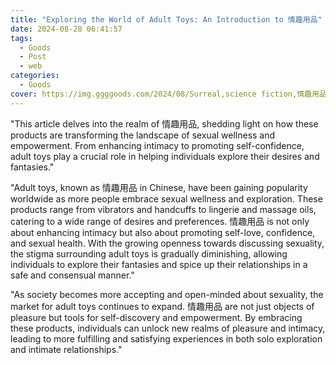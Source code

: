 ```yaml
---
title: "Exploring the World of Adult Toys: An Introduction to 情趣用品"
date: 2024-08-28 06:41:57
tags:
  - Goods
  - Post
  - web
categories:
  - Goods
cover: https://img.ggggoods.com/2024/08/Surreal,science fiction,情趣用品,sex toys,technology,tech,diagrams,renderings,colors_20240830_00001_.png
---
```


"This article delves into the realm of 情趣用品, shedding light on how these products are transforming the landscape of sexual wellness and empowerment. From enhancing intimacy to promoting self-confidence, adult toys play a crucial role in helping individuals explore their desires and fantasies."

"Adult toys, known as 情趣用品 in Chinese, have been gaining popularity worldwide as more people embrace sexual wellness and exploration. These products range from vibrators and handcuffs to lingerie and massage oils, catering to a wide range of desires and preferences. 情趣用品 is not only about enhancing intimacy but also about promoting self-love, confidence, and sexual health. With the growing openness towards discussing sexuality, the stigma surrounding adult toys is gradually diminishing, allowing individuals to explore their fantasies and spice up their relationships in a safe and consensual manner."

"As society becomes more accepting and open-minded about sexuality, the market for adult toys continues to expand. 情趣用品 are not just objects of pleasure but tools for self-discovery and empowerment. By embracing these products, individuals can unlock new realms of pleasure and intimacy, leading to more fulfilling and satisfying experiences in both solo exploration and intimate relationships."
